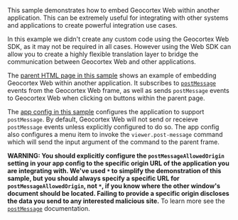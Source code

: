 This sample demonstrates how to embed Geocortex Web within another application. This can be extremely useful for integrating with other systems and applications to create powerful integration use cases.

In this example we didn't create any custom code using the Geocortex Web SDK, as it may not be required in all cases. However using the Web SDK can allow you to create a highly flexible translation layer to bridge the communication between Geocortex Web and other applications.

The [parent HTML page in this sample](index.html) shows an example of embedding Geocortex Web within another application. It subscribes to [`postMessage`](https://developer.mozilla.org/en-US/docs/Web/API/Window/postMessage) events from the Geocortex Web frame, as well as sends `postMessage` events to Geocortex Web when clicking on buttons within the parent page.

The [app config in this sample](app/app.json) configures the application to support `postMessage`. By default, Geocortex Web will not send or receieve `postMessage` events unless explicitly configured to do so. The app config also configures a menu item to invoke the `viewer.post-message` command which will send the input argument of the command to the parent frame.

**WARNING: You should explicitly configure the `postMessageAllowedOrigin` setting in your app config to the specific origin URL of the application you are integrating with. We've used `*` to simplify the demonstration of this sample, but you should always specify a specific URL for `postMessageAllowedOrigin`, not `*`, if you know where the other window's document should be located. Failing to provide a specific origin discloses the data you send to any interested malicious site.** To learn more see the [`postMessage`](https://developer.mozilla.org/en-US/docs/Web/API/Window/postMessage#Security_concerns) documentation.
